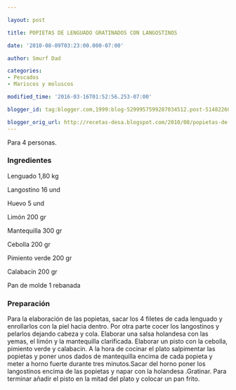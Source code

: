 ```yaml
---

layout: post

title: POPIETAS DE LENGUADO GRATINADOS CON LANGOSTINOS

date: '2010-08-09T03:23:00.000-07:00'

author: Smurf Dad

categories:
- Pescados
- Mariscos y moluscos

modified_time: '2016-03-16T01:52:56.253-07:00'

blogger_id: tag:blogger.com,1999:blog-5299957599287034512.post-5148226029137054848

blogger_orig_url: http://recetas-desa.blogspot.com/2010/08/popietas-de-lenguado-gratinados-con.html
---
```


Para 4 personas.

<h3>Ingredientes</h3>

Lenguado 1,80 kg

Langostino 16 und

Huevo 5 und

Limón 200 gr

Mantequilla 300 gr

Cebolla 200 gr

Pimiento verde 200 gr

Calabacín 200 gr

Pan de molde 1 rebanada

<h3>Preparación</h3>

Para la elaboración de las popietas, sacar los 4 filetes de cada lenguado y enrollarlos con la piel hacia dentro. Por otra parte cocer los langostinos y pelarlos dejando cabeza y cola. Elaborar una salsa holandesa con las yemas, el limón y la mantequilla clarificada. Elaborar un pisto con la cebolla, pimiento verde y calabacín. A la hora de cocinar el plato salpimentar las popietas y poner unos dados de mantequilla encima de cada popieta y meter a horno fuerte durante tres minutos.Sacar del horno poner los langostinos encima de las popietas y napar con la holandesa .Gratinar. Para terminar añadir el pisto en la mitad del plato y colocar un pan frito.